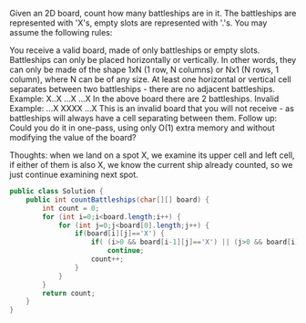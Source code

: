 Given an 2D board, count how many battleships are in it. The battleships are represented with 'X's, empty slots are represented with '.'s. You may assume the following rules:

You receive a valid board, made of only battleships or empty slots.
Battleships can only be placed horizontally or vertically. In other words, they can only be made of the shape 1xN (1 row, N columns) or Nx1 (N rows, 1 column), where N can be of any size.
At least one horizontal or vertical cell separates between two battleships - there are no adjacent battleships.
Example:
X..X
...X
...X
In the above board there are 2 battleships.
Invalid Example:
...X
XXXX
...X
This is an invalid board that you will not receive - as battleships will always have a cell separating between them.
Follow up:
Could you do it in one-pass, using only O(1) extra memory and without modifying the value of the board?

Thoughts:
when we land on a spot X, we examine its upper cell and left cell, if either of them is also X, we know the current ship already counted, so we just continue examining next spot.
```java
public class Solution {
    public int countBattleships(char[][] board) {
        int count = 0;
        for (int i=0;i<board.length;i++) {
            for (int j=0;j<board[0].length;j++) {
                if(board[i][j]=='X') {
                    if( (i>0 && board[i-1][j]=='X') || (j>0 && board[i][j-1]=='X'))
                        continue;
                    count++;
                }
            }
        }
        return count;
    }
}
```
